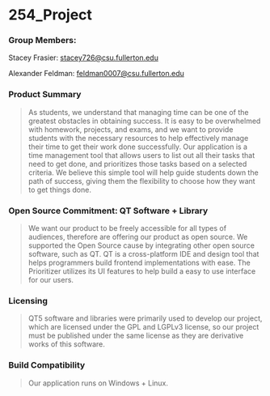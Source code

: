 # 254_Project

### Group Members:

Stacey Frasier: stacey726@csu.fullerton.edu

Alexander Feldman: feldman0007@csu.fullerton.edu

### Product Summary 
> As students, we understand that managing time can be one of the greatest obstacles in obtaining success. It is easy to be overwhelmed with homework, projects, and exams, and we want to provide students with the necessary resources to help effectively manage their time to get their work done successfully. Our application is a time management tool that allows users to list out all their tasks that need to get done, and prioritizes those tasks based on a selected criteria. We believe this simple tool will help guide students down the path of success, giving them the flexibility to choose how they want to get things done. 


### Open Source Commitment: QT Software + Library
> We want our product to be freely accessible for all types of audiences, therefore are offering our product as open source. We supported the Open Source cause by integrating other open source software, such as QT. QT is a cross-platform IDE and design tool that helps programmers build frontend implementations with ease. The Prioritizer utilizes its UI features to help build a easy to use interface for our users.

### Licensing
> QT5 software and libraries were primarily used to develop our project, which are licensed under the GPL and LGPLv3 license, so our project must be published under the same license as they are derivative works of this software.

### Build Compatibility
> Our application runs on Windows + Linux.
